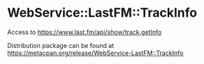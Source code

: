 # WebService::LastFM::TrackInfo

Access to https://www.last.fm/api/show/track.getInfo

Distribution package can be found at https://metacpan.org/release/WebService-LastFM::TrackInfo
